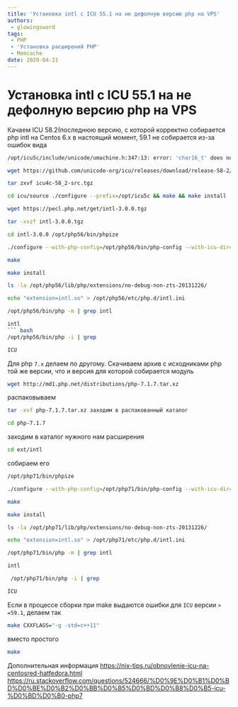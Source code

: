 ```yaml
---
title: 'Установка intl с ICU 55.1 на не дефолную версию php на VPS'
authors: 
 - glowingsword
tags:
 - PHP
 - 'Установка расширений PHP'
 - Memcache
date: 2020-04-21
---
```

# Установка intl с ICU 55.1 на не дефолную версию php на VPS

Качаем ICU 58.2(последнюю версию, с которой корректно собирается php intl на Centos 6.x в настоящий момент, 59.1 не собирается из-за ошибок вида 

``` bash
/opt/icu5c/include/unicode/umachine.h:347:13: error: 'char16_t' does not name a type)`
```

``` bash
wget https://github.com/unicode-org/icu/releases/download/release-58-2/icu4c-58_2-src.tgz
```
``` bash
tar zxvf icu4c-58_2-src.tgz
```

``` bash
cd icu/source ./configure --prefix=/opt/icu5c && make && make install
```

``` bash
wget https://pecl.php.net/get/intl-3.0.0.tgz
```
``` bash
tar -xvzf intl-3.0.0.tgz
```
``` bash
cd intl-3.0.0 /opt/php56/bin/phpize
```
``` bash
./configure --with-php-config=/opt/php56/bin/php-config --with-icu-dir=/opt/icu5c
```
``` bash
make
```
``` bash
make install 
```
``` bash
ls -la /opt/php56/lib/php/extensions/no-debug-non-zts-20131226/
```
``` bash
echo "extension=intl.so" > /opt/php56/etc/php.d/intl.ini
```
``` bash
/opt/php56/bin/php -m | grep intl 
```
``` bash
intl 
``` bash
/opt/php56/bin/php -i | grep
```
``` bash
ICU
```

Для php `7.x` делаем по другому. Скачиваем архив с исходниками php той же
версии, что и версия для которой собирается модуль
``` bash
wget http://md1.php.net/distributions/php-7.1.7.tar.xz
```
распаковываем
``` bash
tar -xvf php-7.1.7.tar.xz заходим в распакованный каталог
```
``` bash
cd php-7.1.7
```
заходим в каталог нужного нам расширения 
``` bash
cd ext/intl
```
собираем его
``` bash
/opt/php71/bin/phpize 
```
``` bash
./configure --with-php-config=/opt/php71/bin/php-config --with-icu-dir=/opt/icu5c
``` 
``` bash
make 
```
``` bash
make install 
```
``` bash
ls -la /opt/php71/lib/php/extensions/no-debug-non-zts-20131226/
```
``` bash
echo "extension=intl.so" > /opt/php71/etc/php.d/intl.ini
```
``` bash
/opt/php71/bin/php -m | grep intl
```
``` bash
intl 
```
``` bash
 /opt/php71/bin/php -i | grep
 ```
 ``` bash
ICU
```

Если в процессе сборки при make выдаются ошибки для `ICU` версии `> =59.1`, делаем так
``` bash
make CXXFLAGS="-g -std=c++11"
```
вместо простого
``` bash
make
```
Дополнительная информация
<https://nix-tips.ru/obnovlenie-icu-na-centosred-hatfedora.html>
<https://ru.stackoverflow.com/questions/524666/%D0%9E%D0%B1%D0%BD%D0%BE%D0%B2%D0%BB%D0%B5%D0%BD%D0%B8%D0%B5-icu-%D0%BD%D0%B0-php7>
